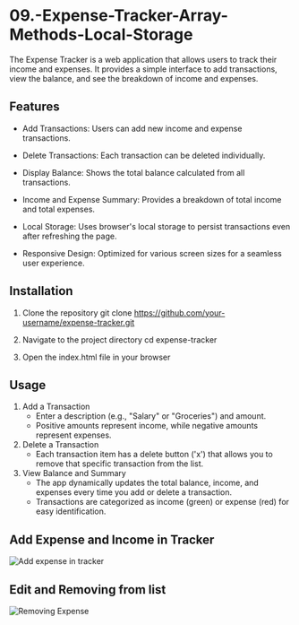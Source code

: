 # 09.-Expense-Tracker-Array-Methods-Local-Storage
The Expense Tracker is a web application that allows users to track their income and expenses. It provides a simple interface to add transactions, view the balance, and see the breakdown of income and expenses.

## Features
- Add Transactions: Users can add new income and expense transactions.

- Delete Transactions: Each transaction can be deleted individually.

- Display Balance: Shows the total balance calculated from all transactions.

- Income and Expense Summary: Provides a breakdown of total income and total expenses.

- Local Storage: Uses browser's local storage to persist transactions even after refreshing the page.

- Responsive Design: Optimized for various screen sizes for a seamless user experience.

## Installation
1. Clone the repository
git clone https://github.com/your-username/expense-tracker.git

2. Navigate to the project directory
cd expense-tracker

3. Open the index.html file in your browser

## Usage
1. Add a Transaction
   - Enter a description (e.g., "Salary" or "Groceries") and amount.
   - Positive amounts represent income, while negative amounts represent expenses.
2. Delete a Transaction
   - Each transaction item has a delete button ('x') that allows you to remove that specific transaction from the list.
3. View Balance and Summary
   - The app dynamically updates the total balance, income, and expenses every time you add or delete a transaction.
   - Transactions are categorized as income (green) or expense (red) for easy identification.

## Add Expense and Income in Tracker
![Add expense in tracker](https://github.com/user-attachments/assets/edc87429-68dd-41c8-a12d-98aad4c9577a)

## Edit and Removing from list
![Removing Expense](https://github.com/user-attachments/assets/252466ec-e998-470e-9539-68e8e9f968b0)
